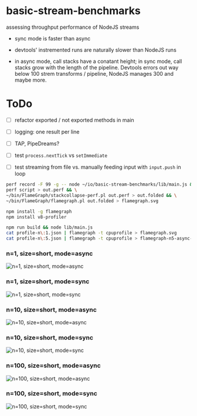 # basic-stream-benchmarks
assessing throughput performance of NodeJS streams



* sync mode is faster than async

* devtools' instremented runs are naturally slower than NodeJS runs

* in async mode, call stacks have a conatant height; in sync mode, call stacks grow with the length of
  the pipeline. Devtools errors out way below 100 strem transforms / pipeline, NodeJS manages 300 and
  maybe more.




# ToDo

* [ ] refactor exported / not exported methods in main
* [ ] logging: one result per line
* [ ] TAP, PipeDreams?
* [ ] test `process.nextTick` vs `setImmediate`
* [ ] test streaming from file vs. manually feeding input with `input.push` in loop



```bash
perf record -F 99 -g -- node ~/io/basic-stream-benchmarks/lib/main.js && \
perf script > out.perf && \
~/bin/FlameGraph/stackcollapse-perf.pl out.perf > out.folded && \
~/bin/FlameGraph/flamegraph.pl out.folded > flamegraph.svg
```

```bash
npm install -g flamegraph
npm install v8-profiler
```

```bash
npm run build && node lib/main.js
cat profile-n\:1.json | flamegraph -t cpuprofile > flamegraph.svg
cat profile-n\:5.json | flamegraph -t cpuprofile > flamegraph-n5-async-short.svg
```



### n=1, size=short, mode=async

![n=1, size=short, mode=async](https://cdn.rawgit.com/loveencounterflow/basic-stream-benchmarks/master/flamegraph-n=1,size=short,mode=async.svg)

### n=1, size=short, mode=sync

![n=1, size=short, mode=sync](https://cdn.rawgit.com/loveencounterflow/basic-stream-benchmarks/master/flamegraph-n=1,size=short,mode=sync.svg)

### n=10, size=short, mode=async

![n=10, size=short, mode=async](https://cdn.rawgit.com/loveencounterflow/basic-stream-benchmarks/master/flamegraph-n=10,size=short,mode=async.svg)

### n=10, size=short, mode=sync

![n=10, size=short, mode=sync](https://cdn.rawgit.com/loveencounterflow/basic-stream-benchmarks/master/flamegraph-n=10,size=short,mode=sync.svg)

### n=100, size=short, mode=async

![n=100, size=short, mode=async](https://cdn.rawgit.com/loveencounterflow/basic-stream-benchmarks/master/flamegraph-n=100,size=short,mode=async.svg)

### n=100, size=short, mode=sync

![n=100, size=short, mode=sync](https://cdn.rawgit.com/loveencounterflow/basic-stream-benchmarks/master/flamegraph-n=100,size=short,mode=sync.svg)





